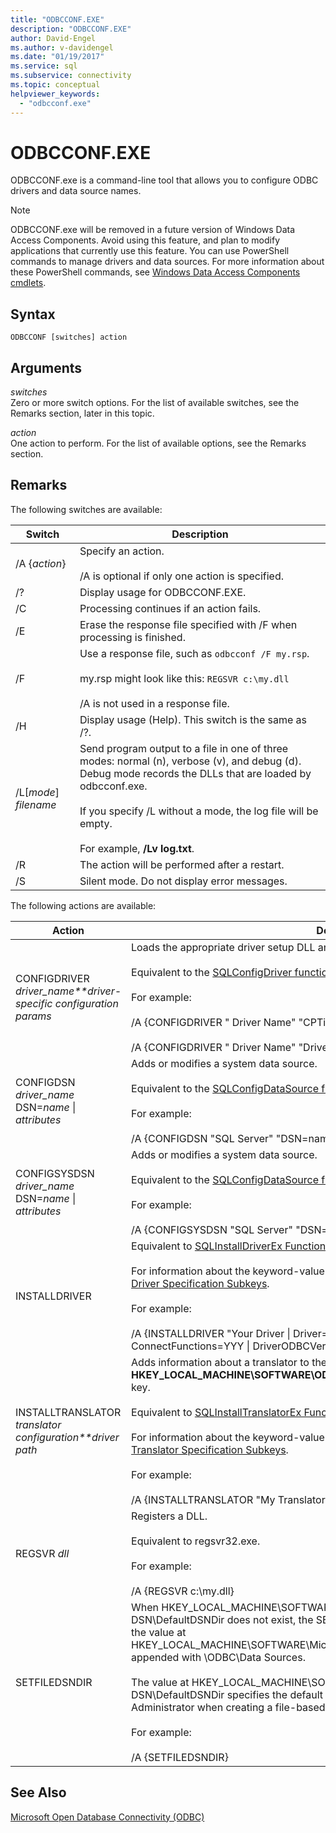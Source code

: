 ```yaml
---
title: "ODBCCONF.EXE"
description: "ODBCCONF.EXE"
author: David-Engel
ms.author: v-davidengel
ms.date: "01/19/2017"
ms.service: sql
ms.subservice: connectivity
ms.topic: conceptual
helpviewer_keywords:
  - "odbcconf.exe"
---
```

# ODBCCONF.EXE
ODBCCONF.exe is a command-line tool that allows you to configure ODBC drivers and data source names.  
  
> [!NOTE]  
>  ODBCCONF.exe will be removed in a future version of Windows Data Access Components. Avoid using this feature, and plan to modify applications that currently use this feature. You can use PowerShell commands to manage drivers and data sources. For more information about these PowerShell commands, see [Windows Data Access Components cmdlets](/powershell/module/wdac).  
  
## Syntax  
  
```console  
ODBCCONF [switches] action  
```  
  
## Arguments  
 *switches*  
 Zero or more switch options. For the list of available switches, see the Remarks section, later in this topic.  
  
 *action*  
 One action to perform. For the list of available options, see the Remarks section.  
  
## Remarks  
 The following switches are available:  
  
|Switch|Description|  
|------------|-----------------|  
|/A {*action*}|Specify an action.<br /><br /> /A is optional if only one action is specified.|  
|/?|Display usage for ODBCCONF.EXE.|  
|/C|Processing continues if an action fails.|  
|/E|Erase the response file specified with /F when processing is finished.|  
|/F|Use a response file, such as `odbcconf /F my.rsp`.<br /><br /> my.rsp might look like this: `REGSVR c:\my.dll`<br /><br /> /A is not used in a response file.|  
|/H|Display usage (Help). This switch is the same as /?.|  
|/L[*mode*] *filename*|Send program output to a file in one of three modes: normal (n), verbose (v), and debug (d). Debug mode records the DLLs that are loaded by odbcconf.exe.<br /><br /> If you specify /L without a mode, the log file will be empty.<br /><br /> For example, **/Lv log.txt**.|  
|/R|The action will be performed after a restart.|  
|/S|Silent mode. Do not display error messages.|  
  
 The following actions are available:  
  
|Action|Description|  
|------------|-----------------|  
|CONFIGDRIVER *driver_name**driver-specific configuration params*|Loads the appropriate driver setup DLL and calls the **ConfigDriver** function.<br /><br /> Equivalent to the [SQLConfigDriver function](../odbc/reference/syntax/sqlconfigdriver-function.md).<br /><br /> For example:<br /><br /> /A {CONFIGDRIVER " Driver Name" "CPTimeout=60"}<br /><br /> /A {CONFIGDRIVER " Driver Name" "DriverODBCVer=03.80"}|  
|CONFIGDSN *driver_name* DSN=*name* &#124; *attributes*|Adds or modifies a system data source.<br /><br /> Equivalent to the [SQLConfigDataSource function](../odbc/reference/syntax/sqlconfigdatasource-function.md).<br /><br /> For example:<br /><br /> /A {CONFIGDSN "SQL Server" "DSN=name &#124; Server=srv"}|  
|CONFIGSYSDSN *driver_name* DSN=*name* &#124; *attributes*|Adds or modifies a system data source.<br /><br /> Equivalent to the [SQLConfigDataSource function](../odbc/reference/syntax/sqlconfigdatasource-function.md).<br /><br /> For example:<br /><br /> /A {CONFIGSYSDSN "SQL Server" "DSN=name &#124; Server=srv"}|  
|INSTALLDRIVER|Equivalent to [SQLInstallDriverEx Function](../odbc/reference/syntax/sqlinstalldriverex-function.md).<br /><br /> For information about the keyword-value pairs syntax passed to INSTALLDRIVER, see [Driver Specification Subkeys](../odbc/reference/install/driver-specification-subkeys.md).<br /><br /> For example:<br /><br /> /A {INSTALLDRIVER  "Your Driver &#124; Driver=c:\your.dll &#124; Setup=c:\your.dll &#124; APILevel=2 &#124; ConnectFunctions=YYY &#124; DriverODBCVer=03.50 &#124; FileUsage=0 &#124; SQLLevel=1"}|  
|INSTALLTRANSLATOR *translator configuration**driver path*|Adds information about a translator to the **HKEY_LOCAL_MACHINE\SOFTWARE\ODBC\ODBCINST.INI\ODBC Translators** registry key.<br /><br /> Equivalent to [SQLInstallTranslatorEx Function](../odbc/reference/syntax/sqlinstalltranslatorex-function.md).<br /><br /> For information about the keyword-value pairs syntax passed to INSTALLDRIVER, see [Translator Specification Subkeys](../odbc/reference/install/translator-specification-subkeys.md).<br /><br /> For example:<br /><br /> /A {INSTALLTRANSLATOR  "My Translator &#124; Translator=c:\my.dll &#124; Setup=c:\my.dll"}|  
|REGSVR *dll*|Registers a DLL.<br /><br /> Equivalent to regsvr32.exe.<br /><br /> For example:<br /><br /> /A {REGSVR c:\my.dll}|  
|SETFILEDSNDIR|When HKEY_LOCAL_MACHINE\SOFTWARE\ODBC\ODBC.INI\ODBC File DSN\DefaultDSNDir does not exist, the SETFILEDSNDIR action will create it and assign it the value at HKEY_LOCAL_MACHINE\SOFTWARE\Microsoft\Windows\CurrentVersion\CommonFilesDir, appended with \ODBC\Data Sources.<br /><br /> The value at HKEY_LOCAL_MACHINE\SOFTWARE\ODBC\ODBC.INI\ODBC File DSN\DefaultDSNDir specifies the default location used by the ODBC Data Source Administrator when creating a file-based data source.<br /><br /> For example:<br /><br /> /A {SETFILEDSNDIR}|  
  
## See Also  
 [Microsoft Open Database Connectivity (ODBC)](../odbc/microsoft-open-database-connectivity-odbc.md)
